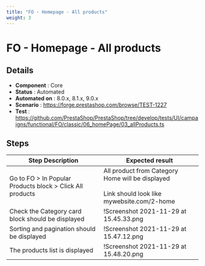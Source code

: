 ```yaml
---
title: "FO - Homepage - All products"
weight: 3
---
```


# FO - Homepage - All products
## Details
* **Component** : Core
* **Status** : Automated
* **Automated on** : 8.0.x, 8.1.x, 9.0.x
* **Scenario** : https://forge.prestashop.com/browse/TEST-1227
* **Test** : https://github.com/PrestaShop/PrestaShop/tree/develop/tests/UI/campaigns/functional/FO/classic/06_homePage/03_allProducts.ts

## Steps
| Step Description | Expected result |
| ----- | ----- |
| Go to FO > In Popular Products block > Click All products | All product from Category Home will be displayed <br><br>Link should look like mywebsite.com/2-home |
| Check the Category card block should be displayed | !Screenshot 2021-11-29 at 15.45.33.png|width=413,height=117! |
| Sorting and pagination should be displayed | !Screenshot 2021-11-29 at 15.47.12.png|width=893,height=62!!Screenshot 2021-11-29 at 15.47.17.png|width=846,height=55! |
| The products list is displayed | !Screenshot 2021-11-29 at 15.48.20.png|width=216,height=151! |